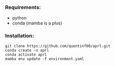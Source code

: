 ### Requirements:
- python
- conda (mamba is a plus)

### Installation:
```
git clone https://github.com/quentinf00/aprl.git
conda create -n aprl
conda activate aprl
mamba env update -f environment.yaml
```

